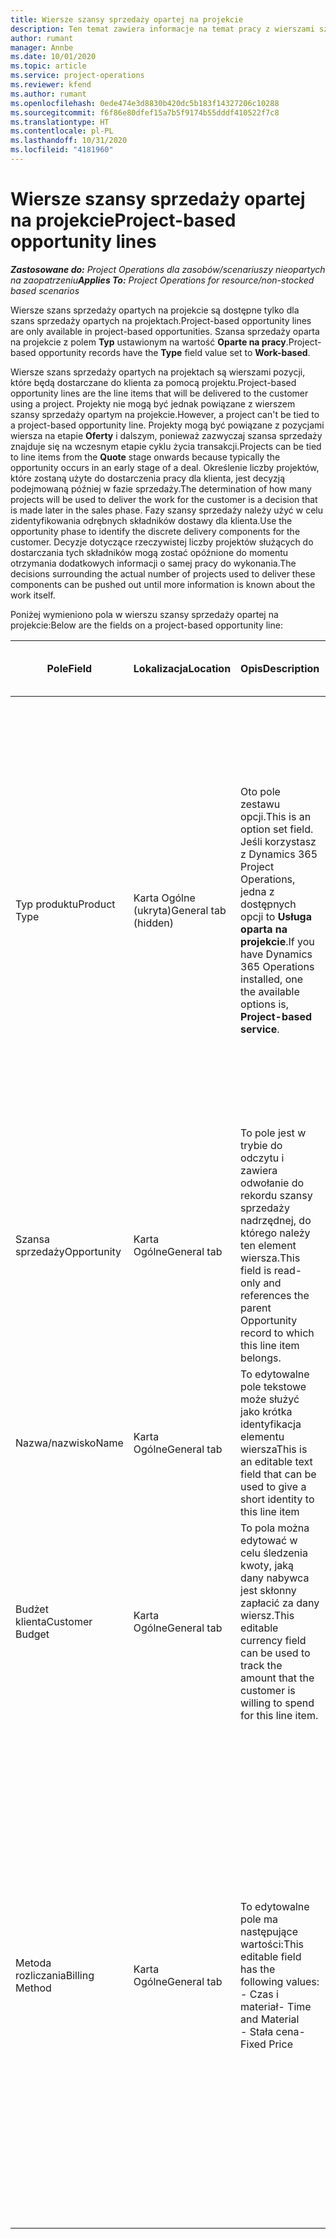 ```yaml
---
title: Wiersze szansy sprzedaży opartej na projekcie
description: Ten temat zawiera informacje na temat pracy z wierszami szans sprzedaży opartych na projekcie.
author: rumant
manager: Annbe
ms.date: 10/01/2020
ms.topic: article
ms.service: project-operations
ms.reviewer: kfend
ms.author: rumant
ms.openlocfilehash: 0ede474e3d8830b420dc5b183f14327206c10288
ms.sourcegitcommit: f6f86e80dfef15a7b5f9174b55dddf410522f7c8
ms.translationtype: HT
ms.contentlocale: pl-PL
ms.lasthandoff: 10/31/2020
ms.locfileid: "4181960"
---
```

# <a name="project-based-opportunity-lines"></a><span data-ttu-id="31e93-103">Wiersze szansy sprzedaży opartej na projekcie</span><span class="sxs-lookup"><span data-stu-id="31e93-103">Project-based opportunity lines</span></span>

<span data-ttu-id="31e93-104">_**Zastosowane do:** Project Operations dla zasobów/scenariuszy nieopartych na zaopatrzeniu_</span><span class="sxs-lookup"><span data-stu-id="31e93-104">_**Applies To:** Project Operations for resource/non-stocked based scenarios_</span></span>


<span data-ttu-id="31e93-105">Wiersze szans sprzedaży opartych na projekcie są dostępne tylko dla szans sprzedaży opartych na projektach.</span><span class="sxs-lookup"><span data-stu-id="31e93-105">Project-based opportunity lines are only available in project-based opportunities.</span></span> <span data-ttu-id="31e93-106">Szansa sprzedaży oparta na projekcie z polem **Typ** ustawionym na wartość **Oparte na pracy**.</span><span class="sxs-lookup"><span data-stu-id="31e93-106">Project-based opportunity records have the **Type** field value set to **Work-based**.</span></span>

<span data-ttu-id="31e93-107">Wiersze szans sprzedaży opartych na projektach są wierszami pozycji, które będą dostarczane do klienta za pomocą projektu.</span><span class="sxs-lookup"><span data-stu-id="31e93-107">Project-based opportunity lines are the line items that will be delivered to the customer using a project.</span></span> <span data-ttu-id="31e93-108">Projekty nie mogą być jednak powiązane z wierszem szansy sprzedaży opartym na projekcie.</span><span class="sxs-lookup"><span data-stu-id="31e93-108">However, a project can't be tied to a project-based opportunity line.</span></span> <span data-ttu-id="31e93-109">Projekty mogą być powiązane z pozycjami wiersza na etapie **Oferty** i dalszym, ponieważ zazwyczaj szansa sprzedaży znajduje się na wczesnym etapie cyklu życia transakcji.</span><span class="sxs-lookup"><span data-stu-id="31e93-109">Projects can be tied to line items from the **Quote** stage onwards because typically the opportunity occurs in an early stage of a deal.</span></span> <span data-ttu-id="31e93-110">Określenie liczby projektów, które zostaną użyte do dostarczenia pracy dla klienta, jest decyzją podejmowaną później w fazie sprzedaży.</span><span class="sxs-lookup"><span data-stu-id="31e93-110">The determination of how many projects will be used to deliver the work for the customer is a decision that is made later in the sales phase.</span></span> <span data-ttu-id="31e93-111">Fazy szansy sprzedaży należy użyć w celu zidentyfikowania odrębnych składników dostawy dla klienta.</span><span class="sxs-lookup"><span data-stu-id="31e93-111">Use the opportunity phase to identify the discrete delivery components for the customer.</span></span> <span data-ttu-id="31e93-112">Decyzje dotyczące rzeczywistej liczby projektów służących do dostarczania tych składników mogą zostać opóźnione do momentu otrzymania dodatkowych informacji o samej pracy do wykonania.</span><span class="sxs-lookup"><span data-stu-id="31e93-112">The decisions surrounding the actual number of projects used to deliver these components can be pushed out until more information is known about the work itself.</span></span>

<span data-ttu-id="31e93-113">Poniżej wymieniono pola w wierszu szansy sprzedaży opartej na projekcie:</span><span class="sxs-lookup"><span data-stu-id="31e93-113">Below are the fields on a project-based opportunity line:</span></span>

| <span data-ttu-id="31e93-114">**Pole**</span><span class="sxs-lookup"><span data-stu-id="31e93-114">**Field**</span></span> | <span data-ttu-id="31e93-115">**Lokalizacja**</span><span class="sxs-lookup"><span data-stu-id="31e93-115">**Location**</span></span> | <span data-ttu-id="31e93-116">**Opis**</span><span class="sxs-lookup"><span data-stu-id="31e93-116">**Description**</span></span> | <span data-ttu-id="31e93-117">**Wpływ zmian w dalszych etapach**</span><span class="sxs-lookup"><span data-stu-id="31e93-117">**Downstream impact**</span></span> |
| --- | --- | --- | --- |
| <span data-ttu-id="31e93-118">Typ produktu</span><span class="sxs-lookup"><span data-stu-id="31e93-118">Product Type</span></span> | <span data-ttu-id="31e93-119">Karta Ogólne (ukryta)</span><span class="sxs-lookup"><span data-stu-id="31e93-119">General tab (hidden)</span></span> | <span data-ttu-id="31e93-120">Oto pole zestawu opcji.</span><span class="sxs-lookup"><span data-stu-id="31e93-120">This is an option set field.</span></span> <span data-ttu-id="31e93-121">Jeśli korzystasz z Dynamics 365 Project Operations, jedna z dostępnych opcji to **Usługa oparta na projekcie**.</span><span class="sxs-lookup"><span data-stu-id="31e93-121">If you have Dynamics 365 Operations installed, one the available options is, **Project-based service**.</span></span>  | <span data-ttu-id="31e93-122">Wartość tego pola jest ustawiona na **Usługę opartą na projekcie** podczas tworzenia wiersza szansy sprzedaży opartej na projekcie z poziomu siatki wierszy opartych na projekcie w sekcji szansy sprzedaży.</span><span class="sxs-lookup"><span data-stu-id="31e93-122">The value of this field is set to **Project-based service** when you create the project-based opportunity line from the project-based lines grid on the Opportunity.</span></span> <br> <span data-ttu-id="31e93-123">Zmiana lub zastąpienie tej wartości spowoduje, że w wierszach opartych na projekcie nie zostaną włączone funkcje projektu.</span><span class="sxs-lookup"><span data-stu-id="31e93-123">If you change or override this value, the project functionality won't be enabled on your project-based line items.</span></span> |
| <span data-ttu-id="31e93-124">Szansa sprzedaży</span><span class="sxs-lookup"><span data-stu-id="31e93-124">Opportunity</span></span> | <span data-ttu-id="31e93-125">Karta Ogólne</span><span class="sxs-lookup"><span data-stu-id="31e93-125">General tab</span></span> | <span data-ttu-id="31e93-126">To pole jest w trybie do odczytu i zawiera odwołanie do rekordu szansy sprzedaży nadrzędnej, do którego należy ten element wiersza.</span><span class="sxs-lookup"><span data-stu-id="31e93-126">This field is read-only and references the parent Opportunity record to which this line item belongs.</span></span> | <span data-ttu-id="31e93-127">W tym polu nie ma wpływu zmian na dalsze etapy.</span><span class="sxs-lookup"><span data-stu-id="31e93-127">There is no downstream impact of this field.</span></span> |
| <span data-ttu-id="31e93-128">Nazwa/nazwisko</span><span class="sxs-lookup"><span data-stu-id="31e93-128">Name</span></span> | <span data-ttu-id="31e93-129">Karta Ogólne</span><span class="sxs-lookup"><span data-stu-id="31e93-129">General tab</span></span> | <span data-ttu-id="31e93-130">To edytowalne pole tekstowe może służyć jako krótka identyfikacja elementu wiersza</span><span class="sxs-lookup"><span data-stu-id="31e93-130">This is an editable text field that can be used to give a short identity to this line item</span></span> | <span data-ttu-id="31e93-131">Ta wartość jest przenoszona na wiersz oferty podczas tworzenia oferty na podstawie tej szansy sprzedaży</span><span class="sxs-lookup"><span data-stu-id="31e93-131">This value is carried over to the quote line when you create a quote from this opportunity</span></span> |
| <span data-ttu-id="31e93-132">Budżet klienta</span><span class="sxs-lookup"><span data-stu-id="31e93-132">Customer Budget</span></span> | <span data-ttu-id="31e93-133">Karta Ogólne</span><span class="sxs-lookup"><span data-stu-id="31e93-133">General tab</span></span> | <span data-ttu-id="31e93-134">To pola można edytować w celu śledzenia kwoty, jaką dany nabywca jest skłonny zapłacić za dany wiersz.</span><span class="sxs-lookup"><span data-stu-id="31e93-134">This editable currency field can be used to track the amount that the customer is willing to spend for this line item.</span></span> | <span data-ttu-id="31e93-135">Ta wartość jest przenoszona na odpowiedni wiersz oferty podczas tworzenia oferty na podstawie tej szansy sprzedaży</span><span class="sxs-lookup"><span data-stu-id="31e93-135">This value is carried over to the corresponding field on the quote line when you create a quote from this opportunity</span></span> |
| <span data-ttu-id="31e93-136">Metoda rozliczania</span><span class="sxs-lookup"><span data-stu-id="31e93-136">Billing Method</span></span> | <span data-ttu-id="31e93-137">Karta Ogólne</span><span class="sxs-lookup"><span data-stu-id="31e93-137">General tab</span></span> | <span data-ttu-id="31e93-138">To edytowalne pole ma następujące wartości:</span><span class="sxs-lookup"><span data-stu-id="31e93-138">This editable field has the following values:</span></span></br><span data-ttu-id="31e93-139">- Czas i materiał</span><span class="sxs-lookup"><span data-stu-id="31e93-139">- Time and Material</span></span></br><span data-ttu-id="31e93-140">- Stała cena</span><span class="sxs-lookup"><span data-stu-id="31e93-140">- Fixed Price</span></span> | <span data-ttu-id="31e93-141">Ta wartość jest przenoszona na odpowiedni wiersz oferty podczas tworzenia oferty na podstawie tej szansy sprzedaży.</span><span class="sxs-lookup"><span data-stu-id="31e93-141">This value is carried over to the corresponding field on the quote line when you create a quote from this opportunity.</span></span> <span data-ttu-id="31e93-142">Po utworzeniu wiersza oferty pole jest zablokowane i nie można go zmienić.</span><span class="sxs-lookup"><span data-stu-id="31e93-142">After the quote line is created, the field is locked and can't be changed.</span></span> <span data-ttu-id="31e93-143">Wartość tego pola należy przypisać możliwie najdokładniej.</span><span class="sxs-lookup"><span data-stu-id="31e93-143">Assign this field value as accurately as possible.</span></span> <span data-ttu-id="31e93-144">Jeśli zachodzi konieczność zmiany wartości tego pola w wierszu oferty, należy usunąć wiersz oferty i utworzyć go ponownie.</span><span class="sxs-lookup"><span data-stu-id="31e93-144">If you need to change the value of this field on the quote line, delete and re-create the quote line.</span></span> |
